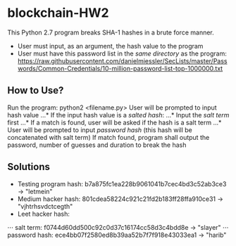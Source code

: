 # blockchain-HW2 
This Python 2.7 program breaks SHA-1 hashes in a brute force manner.
* User must input, as an argument, the hash value to the program 
* User must have this password list in the _same directory_ as the program: https://raw.githubusercontent.com/danielmiessler/SecLists/master/Passwords/Common-Credentials/10-million-password-list-top-1000000.txt

## How to Use? 
Run the program: python2 <filename.py>
User will be prompted to input hash value 
...* If the input hash value is a _salted hash_: 
...* Input the _salt term_ first 
...* If a match is found, user will be asked if the hash is a salt term 
...* User will be prompted to input _password hash_ (this hash will be concatenated with salt term)
If match found, program shall output the password, number of guesses and duration to break the hash 

## Solutions 
* Testing program hash: b7a875fc1ea228b9061041b7cec4bd3c52ab3ce3 -> "letmein"
* Medium hacker hash: 801cdea58224c921c21fd2b183ff28ffa910ce31 -> "vjhtrhsvdctcegth"
* Leet hacker hash: 

⋅⋅⋅ salt term: f0744d60dd500c92c0d37c16174cc58d3c4bdd8e -> "slayer"
⋅⋅⋅ password hash: ece4bb07f2580ed8b39aa52b7f7f918e43033ea1 -> "harib"



